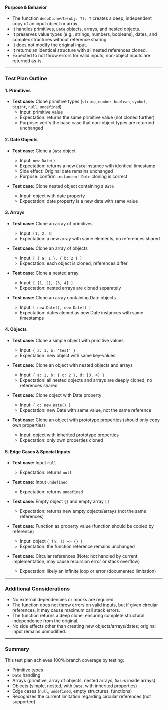 #### Purpose & Behavior
- The function `deepClone<T>(obj: T): T` creates a deep, independent copy of an input object or array.
- It handles primitives, `Date` objects, arrays, and nested objects.
- It preserves value types (e.g., strings, numbers, booleans), dates, and complex structures without reference sharing.
- It does not modify the original input.
- It returns an identical structure with all nested references cloned.
- Expected to not throw errors for valid inputs; non-object inputs are returned as-is.

---

### Test Plan Outline

#### **1. Primitives**
- **Test case:** Clone primitive types (`string`, `number`, `boolean`, `symbol`, `bigint`, `null`, `undefined`)
  - Input: primitive value
  - Expectation: returns the same primitive value (not cloned further)
  - Purpose: verify the base case that non-object types are returned unchanged

#### **2. Date Objects**
- **Test case:** Clone a `Date` object
  - Input: `new Date()`
  - Expectation: returns a new `Date` instance with identical timestamp
  - Side effect: Original date remains unchanged
  - Purpose: confirm `instanceof Date` cloning is correct

- **Test case:** Clone nested object containing a `Date`
  - Input: object with date property
  - Expectation: date property is a new date with same value

#### **3. Arrays**
- **Test case:** Clone an array of primitives
  - Input: `[1, 2, 3]`
  - Expectation: a new array with same elements, no references shared

- **Test case:** Clone an array of objects
  - Input: `[ { a: 1 }, { b: 2 } ]`
  - Expectation: each object is cloned, references differ

- **Test case:** Clone a nested array
  - Input: `[ [1, 2], [3, 4] ]`
  - Expectation: nested arrays are cloned separately

- **Test case:** Clone an array containing Date objects
  - Input: `[ new Date(), new Date() ]`
  - Expectation: dates cloned as new Date instances with same timestamps

#### **4. Objects**
- **Test case:** Clone a simple object with primitive values
  - Input: `{ a: 1, b: 'test' }`
  - Expectation: new object with same key-values

- **Test case:** Clone an object with nested objects and arrays
  - Input: `{ a: 1, b: { c: 2 }, d: [3, 4] }`
  - Expectation: all nested objects and arrays are deeply cloned, no references shared

- **Test case:** Clone object with Date property
  - Input: `{ d: new Date() }`
  - Expectation: new Date with same value, not the same reference

- **Test case:** Clone an object with prototype properties (should only copy own properties)
  - Input: object with inherited prototype properties
  - Expectation: only own properties cloned

#### **5. Edge Cases & Special Inputs**
- **Test case:** Input `null`
  - Expectation: returns `null`
- **Test case:** Input `undefined`
  - Expectation: returns `undefined`
- **Test case:** Empty object `{}` and empty array `[]`
  - Expectation: returns new empty objects/arrays (not the same references)
- **Test case:** Function as property value (function should be copied by reference)
  - Input: object `{ fn: () => {} }`
  - Expectation: the function reference remains unchanged

- **Test case:** Circular references (Note: not handled by current implementation; may cause recursion error or stack overflow)
  - Expectation: likely an infinite loop or error (documented limitation)

---

### Additional Considerations
- No external dependencies or mocks are required.
- The function does not throw errors on valid inputs, but if given circular references, it may cause maximum call stack errors.
- The function returns a deep clone, ensuring complete structural independence from the original.
- No side effects other than creating new objects/arrays/dates; original input remains unmodified.

---

### Summary
This test plan achieves 100% branch coverage by testing:
- Primitive types
- `Date` handling
- Arrays (primitive, array of objects, nested arrays, `Date`s inside arrays)
- Objects (simple, nested, with `Date`, with inherited properties)
- Edge cases (`null`, `undefined`, empty structures, functions)
- Recognizes the current limitation regarding circular references (not supported)
